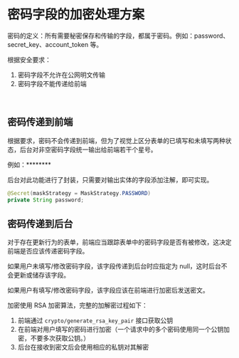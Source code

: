 # 密码字段的加密处理方案

密码的定义：所有需要秘密保存和传输的字段，都属于密码。例如：password、secret_key、account_token 等。

根据安全要求：
1. 密码字段不允许在公网明文传输
2. 密码字段不能传递给前端

<br>

## 密码传递到前端
根据要求，密码不会传递到前端，但为了视觉上区分表单的已填写和未填写两种状态，后台对非空密码字段统一输出给前端若干个星号。

例如：********

后台对此功能进行了封装，只需要对输出实体的字段添加注解，即可实现。

```java
@Secret(maskStrategy = MaskStrategy.PASSWORD)
private String password;
```

## 密码传递到后台

对于存在更新行为的表单，前端应当跟踪表单中的密码字段是否有被修改，这决定前端是否应该传递密码字段。

如果用户未填写/修改密码字段，该字段传递到后台时应指定为 null，这时后台不会更新或储存该字段。

如果用户有填写/修改密码字段，该字段应该在前端进行加密后发送密文。

加密使用 RSA 加密算法，完整的加解密过程如下：

1. 前端通过 `crypto/generate_rsa_key_pair` 接口获取公钥
2. 在前端对用户填写的密码进行加密（一个请求中的多个密码使用同一个公钥加密，不要多次获取公钥。）
3. 后台在接收到密文后会使用相应的私钥对其解密